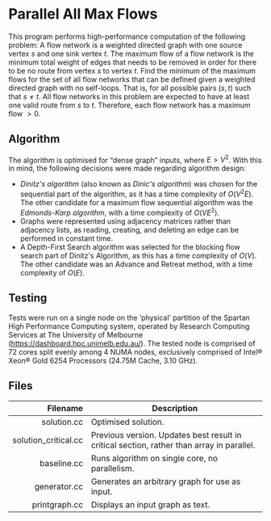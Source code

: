 # Parallel All Max Flows

This program performs high-performance computation of the following problem: A flow network is a weighted directed graph with one source vertex $s$ and one sink vertex $t$. The maximum flow of a flow network is the minimum total weight of edges that needs to be removed in order for there to be no route from vertex $s$ to vertex $t$. Find the minimum of the maximum flows for the set of all flow networks that can be defined given a weighted directed graph with no self-loops. That is, for all possible pairs $(s, t)$ such that $s \neq t$. All flow networks in this problem are expected to have at least one valid route from $s$ to $t$. Therefore, each flow network has a maximum flow $> 0$.

## Algorithm

The algorithm is optimised for “dense graph” inputs, where $E > V^2$. With this in mind, the following decisions were made regarding algorithm design:
- _Dinitz's algorithm_ (also known as _Dinic's algorithm_) was chosen for the sequential part of the algorithm, as it has a time complexity of $O(V^2 E)$. The other candidate for a maximum flow sequential algorithm was the _Edmonds-Karp algorithm_, with a time complexity of $O(V E^2)$.
- Graphs were represented using adjacency matrices rather than adjacency lists, as reading, creating, and deleting an edge can be performed in constant time.
- A Depth-First Search algorithm was selected for the blocking flow search part of Dinitz's Algorithm, as this has a time complexity of $O(V)$. The other candidate was an Advance and Retreat method, with a time complexity of $O(E)$.

## Testing

Tests were run on a single node on the ‘physical’ partition of the Spartan High Performance Computing system, operated by Research Computing Services at The University of Melbourne (https://dashboard.hpc.unimelb.edu.au/).
The tested node is comprised of 72 cores split evenly among 4 NUMA nodes, exclusively comprised of Intel® Xeon® Gold 6254 Processors (24.75M Cache, 3.10 GHz).

## Files

|  Filename            |  Description                                   |
|---------------------:|------------------------------------------------|
| solution.cc          | Optimised solution.                            |
| solution_critical.cc | Previous version. Updates best result in critical section, rather than array in parallel. |
| baseline.cc          | Runs algorithm on single core, no parallelism. |
| generator.cc         | Generates an arbitrary graph for use as input. |
| printgraph.cc        | Displays an input graph as text.               |
